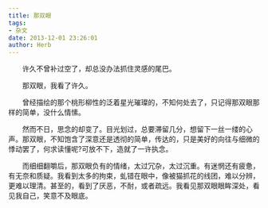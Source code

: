```yaml
---
title: 那双眼
tags:
- 杂文
date: 2013-12-01 23:26:01
author: Herb
---
```


　　许久不曾补过空了，却总没办法抓住灵感的尾巴。

　　那双眼，我看了许久。

　　曾经描绘的那个桃形柳性的泛着星光璀璨的，不知何处去了，只记得那双眼那样的简单，没什么情愫。

　　然而不日，思念的却变了。目光划过，总要滞留几分，想留下一丝一缕的心声。那双眼，不知饱含了深意还是透彻的简单，传达的，只是美好的向往与细微的悸动罢了，何求读懂呢?可放不下，造就了一许执念。

　　而细细翻嚼后，那双眼负有的情绪，太过冗杂，太过沉重。有迷惘还有疲惫，有无奈和质疑。我看到太多的拘束，虬错在眼中，像被猫抓花的线团，难以分辨，更难以理清。甚至的，看到了厌恶，不耐，或者疏远。我看见那双眼眼眸深处，看见我自己，笑意不及眼底。